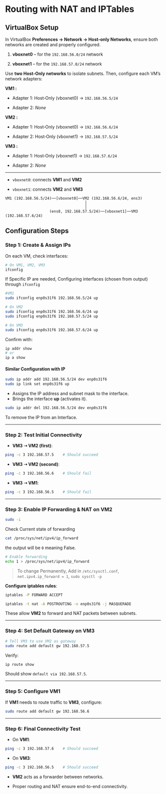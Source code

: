 
# Routing with NAT and IPTables


## VirtualBox Setup

In VirtualBox **Preferences → Network → Host-only Networks**, ensure both networks are created and properly configured.

1. **vboxnet0** – for the `192.168.56.0/24` network
    
2. **vboxnet1** – for the `192.168.57.0/24` network
    
Use **two Host‑Only networks** to isolate subnets. Then, configure each VM’s network adapters:

**VM1 :**
- Adapter 1: Host‑Only (vboxnet0) → `192.168.56.5/24`
	
- Adapter 2: _None_
        
**VM2 :**
- Adapter 1: Host‑Only (vboxnet0) → `192.168.56.6/24`
	
- Adapter 2: Host‑Only (vboxnet1) → `192.168.57.5/24`
        
**VM3 :**
- Adapter 1: Host‑Only (vboxnet1) → `192.168.57.6/24`
	
- Adapter 2: _None_
        
___

- `vboxnet0`: connects **VM1** and **VM2**
    
- `vboxnet1`: connects **VM2** and **VM3**

```
VM1 (192.168.56.5/24)──[vboxnet0]──VM2 (192.168.56.6/24, ens3)
                                    │
                                    │
                    (ens8, 192.168.57.5/24)──[vboxnet1]──VM3 (192.168.57.6/24)
```


## Configuration Steps

### Step 1: Create & Assign IPs

On each VM, check interfaces:

```bash
# On VM1, VM2, VM3
ifconfig
```

If Specific IP are needed, Configuring interfaces (chosen from output) through `ifconfig`
```bash
#VM1
sudo ifconfig enp0s31f6 192.168.56.5/24 up
```

```bash
# On VM2
sudo ifconfig enp0s31f6 192.168.56.6/24 up
sudo ifconfig enp0s31f6 192.168.57.5/24 up
```

```bash
# On VM3
sudo ifconfig enp0s31f6 192.168.57.6/24 up
```

Confirm with:

```bash
ip addr show
# or
ip a show
```

#### Similar Configuration with IP

```bash
sudo ip addr add 192.168.56.5/24 dev enp0s31f6
sudo ip link set enp0s31f6 up
```
* Assigns the IP address and subnet mask to the interface.
* Brings the interface **up** (activates it).

```bash
sudo ip addr del 192.168.56.5/24 dev enp0s31f6
```
To remove the IP from an Interface.

---

### Step 2: Test Initial Connectivity

- **VM3 ➝ VM2 (first)**:

```bash
ping -c 3 192.168.57.5    # Should succeed
```

- **VM3 ➝ VM2 (second)**:

```bash
ping -c 3 192.168.56.6    # Should fail
```

- **VM3 ➝ VM1**:

```bash
ping -c 3 192.168.56.5    # Should fail
```

---

### Step 3: Enable IP Forwarding & NAT on VM2

```bash
sudo -i
```

Check Current state of forwarding
```bash
cat /proc/sys/net/ipv4/ip_forward
```
the output will be `0` meaning False.

```bash
# Enable forwarding
echo 1 > /proc/sys/net/ipv4/ip_forward
```

> To change Permanently, Add in `/etc/sysctl.conf`,  `net.ipv4.ip_forward = 1`,  `sudo sysctl -p`

**Configure iptables rules**: 

```bash
iptables -P FORWARD ACCEPT

iptables -t nat -A POSTROUTING -o enp0s31f6 -j MASQUERADE
```

These allow **VM2** to forward and NAT packets between subnets.

---

### Step 4: Set Default Gateway on VM3

```bash
# Tell VM3 to use VM2 as gateway
sudo route add default gw 192.168.57.5
```

Verify:

```bash
ip route show
```

Should show `default via 192.168.57.5`.

---

### Step 5: Configure VM1

If **VM1** needs to route traffic to **VM3**, configure:

```bash
sudo route add default gw 192.168.56.6
```

---

### Step 6: Final Connectivity Test

- On **VM1**:

```bash
ping -c 3 192.168.57.6    # Should succeed
```

- On **VM3**:

```bash
ping -c 3 192.168.56.5    # Should succeed
```

- **VM2** acts as a forwarder between networks.
    
- Proper routing and NAT ensure end-to-end connectivity.

